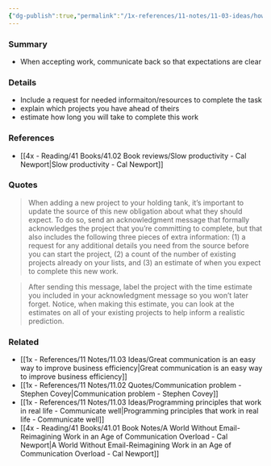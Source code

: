```yaml
---
{"dg-publish":true,"permalink":"/1x-references/11-notes/11-03-ideas/how-to-acknowledge-new-work/","title":"How to acknowlege new work","created":"2025-02-24T21:14:45.750+03:00","updated":"2025-02-24T22:29:12.522+03:00"}
---
```



### Summary
- When accepting work, communicate back so that expectations are clear

### Details
- Include a request for needed informaiton/resources to complete the task
- explain which projects you have ahead of theirs
- estimate how long you will take to complete this work

### References
- [[4x - Reading/41 Books/41.02 Book reviews/Slow productivity - Cal Newport\|Slow productivity - Cal Newport]]

### Quotes
> When adding a new project to your holding tank, it’s important to update the source of this new obligation about what they should expect. To do so, send an acknowledgment message that formally acknowledges the project that you’re committing to complete, but that also includes the following three pieces of extra information: (1) a request for any additional details you need from the source before you can start the project, (2) a count of the number of existing projects already on your lists, and (3) an estimate of when you expect to complete this new work.

> After sending this message, label the project with the time estimate you included in your acknowledgment message so you won’t later forget. Notice, when making this estimate, you can look at the estimates on all of your existing projects to help inform a realistic prediction.


### Related
- [[1x - References/11 Notes/11.03 Ideas/Great communication is an easy way to improve business efficiency\|Great communication is an easy way to improve business efficiency]]
- [[1x - References/11 Notes/11.02 Quotes/Communication problem - Stephen Covey\|Communication problem - Stephen Covey]]
- [[1x - References/11 Notes/11.03 Ideas/Programming principles that work in real life - Communicate well\|Programming principles that work in real life - Communicate well]]
- [[4x - Reading/41 Books/41.01 Book Notes/A World Without Email-Reimagining Work in an Age of Communication Overload - Cal Newport\|A World Without Email-Reimagining Work in an Age of Communication Overload - Cal Newport]]